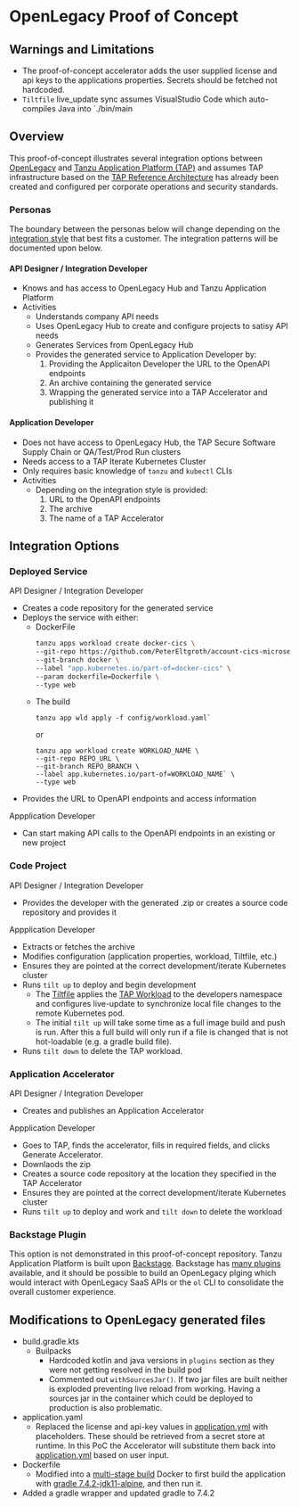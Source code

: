 # OpenLegacy Proof of Concept

## Warnings and Limitations

 - The proof-of-concept accelerator adds the user supplied license and api keys to the applications properties. Secrets should be fetched not hardcoded.
 - `Tiltfile` live_update sync assumes VisualStudio Code which auto-compiles Java into `./bin/main

## Overview

This proof-of-concept illustrates several integration options between [OpenLegacy](https://www.openlegacy.com/) and [Tanzu Application Platform (TAP)](https://tanzu.vmware.com/application-platform) and assumes TAP infrastructure based on the [TAP Reference Architecture](https://github.com/vmware-tanzu-labs/tanzu-validated-solutions/blob/main/src/reference-designs/tap-architecture-planning.md) has already been created and configured per corporate operations and security standards.

### Personas

The boundary between the personas below will change depending on the [integration style](#integration-options) that best fits a customer. The integration patterns will be documented upon below.

#### API Designer / Integration Developer
- Knows and has access to OpenLegacy Hub and Tanzu Application Platform
- Activities
    - Understands company API needs
    - Uses OpenLegacy Hub to create and configure projects to satisy API needs
    - Generates Services from OpenLegacy Hub
    - Provides the generated service to Application Developer by:
        1. Providing the Applicaiton Developer the URL to the OpenAPI endpoints
        2. An archive containing the generated service
        3. Wrapping the generated service into a TAP Accelerator and publishing it
#### Application Developer
- Does not have access to OpenLegacy Hub, the TAP Secure Software Supply Chain or QA/Test/Prod Run clusters
- Needs access to a TAP Iterate Kubernetes Cluster
- Only requires basic knowledge of `tanzu` and `kubectl` CLIs
- Activities
    - Depending on the integration style is provided:
        1. URL to the OpenAPI endpoints
        2. The archive
        3. The name of a TAP Accelerator

## Integration Options

### Deployed Service

API Designer / Integration Developer
- Creates a code repository for the generated service
- Deploys the service with either:
    - DockerFile 
        ```bash
        tanzu apps workload create docker-cics \
        --git-repo https://github.com/PeterEltgroth/account-cics-microservice.git \
        --git-branch docker \
        --label "app.kubernetes.io/part-of=docker-cics" \
        --param dockerfile=Dockerfile \
        --type web
        ```
    - The build
        ```
        tanzu app wld apply -f config/workload.yaml`
        ```
        or
        ```
        tanzu app workload create WORKLOAD_NAME \
        --git-repo REPO_URL \
        --git-branch REPO_BRANCH \
        --label app.kubernetes.io/part-of=WORKLOAD_NAME` \
        --type web
        ```
- Provides the URL to OpenAPI endpoints and access information

Appplication Developer
- Can start making API calls to the OpenAPI endpoints in an existing or new project

### Code Project

API Designer / Integration Developer
- Provides the developer with the generated .zip or creates a source code repository and provides it

Appplication Developer
- Extracts or fetches the archive
- Modifies configuration (application properties, workload, Tiltfile, etc.)
- Ensures they are pointed at the correct development/iterate Kubernetes cluster
- Runs `tilt up` to deploy and begin development
    - The [Tiltfile](Tiltfile) applies the [TAP Workload](config/workload.yaml) to the developers namespace and configures live-update to synchronize local file changes to the remote Kubernetes pod.
    - The initial `tilt up` will take some time as a full image build and push is run. After this a full build will only run if a file is changed that is not hot-loadable (e.g. a gradle build file).
- Runs `tilt down` to delete the TAP workload.

### Application Accelerator

API Designer / Integration Developer
- Creates and publishes an Application Accelerator

Appplication Developer
- Goes to TAP, finds the accelerator, fills in required fields, and clicks Generate Accelerator.
- Downlaods the zip
- Creates a source code repository at the location they specified in the TAP Accelerator
- Ensures they are pointed at the correct development/iterate Kubernetes cluster
- Runs `tilt up` to deploy and work and `tilt down` to delete the workload

### Backstage Plugin

This option is not demonstrated in this proof-of-concept repository. Tanzu Application Platform is built upon [Backstage](https://backstage.io/). Backstage has [many plugins](https://backstage.io/) available, and it should be possible to build an OpenLegacy plging which would interact with OpenLegacy SaaS APIs or the `ol` CLI to consolidate the overall customer experience.

## Modifications to OpenLegacy generated files

- build.gradle.kts
    - Builpacks
        - Hardcoded kotlin and java versions in `plugins` section as they were not getting resolved in the build pod
        - Commented out `withSourcesJar()`. If two jar files are built neither is exploded preventing live reload from working. Having a sources jar in the container which could be deployed to production is also problematic.
- application.yaml
    - Replaced the license and api-key values in [application.yml](src/main/resources/application.yml) with placeholders. These should be retrieved from a secret store at runtime. In this PoC the Accelerator will substitute them back into [application.yml](src/main/resources/application.yml) based on user input.
- Dockerfile
    - Modified into a [multi-stage build](https://docs.docker.com/develop/develop-images/multistage-build/) Docker to first build the application with [gradle 7.4.2-jdk11-alpine](https://hub.docker.com/layers/gradle/library/gradle/7.4.2-jdk11-alpine/images/sha256-1c1341f5e927d5c6eeb328486e7be68d5938b3e17c451b447e0c7c86c353e94d?context=explore), and then run it.
- Added a gradle wrapper and updated gradle to 7.4.2
